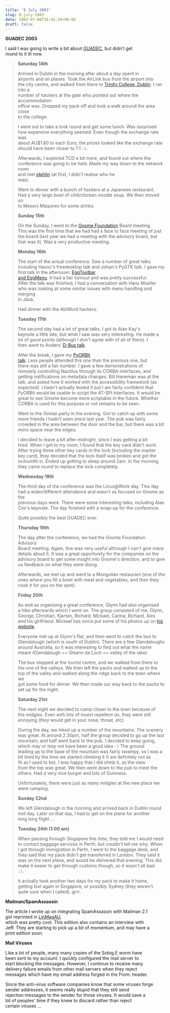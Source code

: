 ```yaml
---
title: '8 July 2003'
slug: 8-july-2003
date: 2003-07-08T16:42:30+08:00
draft: false
---
```


**GUADEC 2003**

I said I was going to write a bit about
[GUADEC](http://www.guadec.org/), but didn\'t get\
round to it til now.

> **Saturday 14th**
>
> Arrived in Dublin in the morning after about a day spent in\
> airports and on planes. Took the AirLink bus from the airport into\
> the city centre, and walked from there to [Trinity College,
> Dublin](http://www.tcd.ie/). I ran into a\
> number of hackers at the gate who pointed out where the accommodation\
> office was. Dropped my pack off and took a walk around the area close\
> to the college.
>
> I went out to take a look round and get some lunch. Was surprised\
> how expensive everything seemed. Even though the exchange rate was\
> about AU\$1.80 to each Euro, the prices looked like the exchange rate\
> should have been closer to 1:1 `:(`.
>
> Afterwards, I explored TCD a bit more, and found out where the\
> conference was going to be held. Made my way down to the network room\
> and met [jdahlin](http://www.advogato.org/person/jdahlin/) (at first,
> I didn\'t realise who he\
> was).
>
> Went to dinner with a bunch of hackers at a Japanese restaurant.\
> Had a very large bowl of chili/chicken noodle soup. We then moved on\
> to Messrs Maquires for some drinks.
>
> **Sunday 15th**
>
> On the Sunday, I went to the [Gnome
> Foundation](http://foundation.gnome.org) Board meeting.\
> This was the first time that we had had a face to face meeting of
> just\
> the board (last year we had a meeting with the advisory board, but\
> that was it). Was a very productive meeting.
>
> **Monday 16th**
>
> The start of the actual conference. Saw a number of great talks\
> including Havoc\'s freedesktop talk and Johan\'s PyGTK talk. I gave
> my\
> first talk in the afternoon: [EggToolbar\
> and EggMenu](http://www.daa.com.au/~james/talks/guadec2003/libegg/).
> It had a fair turnout and was pretty successful.\
> After the talk was finished, I had a conversation with Hans Mueller\
> who was looking at some similar issues with menu handling and merging\
> in Java.
>
> Had dinner with the AbiWord hackers.
>
> **Tuesday 17th**
>
> The second day had a lot of great talks. I got to Alan Kay\'s\
> keynote a little late, but what I saw was very interesting. He made a\
> lot of good points (although I don\'t agree with of all of them). I\
> then went to Anders\' [D-Bus
> talk](http://www.freedesktop.org/software/dbus/).
>
> After the break, I gave my [PyORBit\
> talk](http://www.jamesh.id.au/talks/guadec2003/pyorbit/). Less people
> attended this one than the previous one, but\
> there was still a fair number. I gave a few demonstrations of\
> remotely controlling Nautilus through its CORBA interfaces, and\
> getting notifications on metadata changes. Bill Haneman was at the\
> talk, and asked how it worked with the accessibility framework (as\
> expected). I hadn\'t actually tested it but I am fairly confident
> that\
> PyORBit would be usable to script the AT-SPI interfaces. It would be\
> great to see Gnome become more scriptable in the future. Whether\
> CORBA is used for this purpose or not remains to be seen.
>
> Went to the Ximian party in the evening. Got to catch up with some\
> more friends I hadn\'t seen since last year. The pub was fairly\
> crowded in the area between the door and the bar, but there was a bit\
> more space near the edges.
>
> I decided to leave a bit after midnight, since I was getting a bit\
> tired. When I got to my room, I found that the key card didn\'t work.\
> After trying three other key cards in the lock (including the master\
> key card), they decided that the lock itself was broken and got the\
> locksmith in. Ended up getting to sleep around 2am. In the morning\
> they came round to replace the lock completely.
>
> **Wednesday 18th**
>
> The third day of the conference was the Linux\@Work day. This day\
> had a wider/different attendance and wasn\'t as focused on Gnome as
> the\
> previous days were. There were some interesting talks, including Alan\
> Cox\'s keynote. The day finished with a wrap-up for the conference.
>
> Quite possibly the best GUADEC ever.
>
> **Thursday 19th**
>
> The day after the conference, we had the Gnome Foundation Advisory\
> Board meeting. Again, this was very useful although I can\'t give
> many\
> details about it. It was a great opportunity for the companies on the\
> advisory board to get some insight into Gnome\'s direction, and to
> give\
> us feedback on what they were doing.
>
> Afterwards, we met up and went to a Mongolian restaurant (one of the\
> ones where you fill a bowl with meat and vegetables, and then they\
> cook it for you on the spot).
>
> **Friday 20th**
>
> As well as organising a great conference, Glynn had also organised\
> a hike afterwards which I went on. The group consisted of me, Glynn,\
> George, Christian, Kjartan, Richard, Mickael, Carina, Richard, Alex\
> and his girlfriend. Mickael has since put some of his photos up on
> [his\
> website](http://micke.hallendal.net/photos/?gallery=Dublin%202003).
>
> Everyone met up at Glynn\'s flat, and then went to catch the bus to\
> Glendalough (which is south of Dublin). There are a few Glendaloughs\
> around Australia, so it was interesting to find out what the name\
> meant (Glendalough == Gleann da Loch == valley of the lake).
>
> The bus stopped at the tourist centre, and we walked from there to\
> the one of the valleys. We then left the packs and walked up to the\
> top of the valley and walked along the ridge back to the town where
> we\
> got some food for dinner. We then made our way back to the packs to\
> set up for the night.
>
> **Saturday 21st**
>
> The next night we decided to camp closer to the town because of\
> the midgies. Even with lots of insect repellent on, they were still\
> annoying (they would get in your nose, throat, etc).
>
> During the day, we hiked up a number of the mountains. The scenery\
> was great. At around 2:30pm, half the group decided to go up the last\
> mountain, and half went back to the pub. I decided to keep going,\
> which may or may not have been a good idea `:)` The ground\
> leading up to the base of the mountain was fairly swampy, so I was a\
> bit tired by the time we started climbing it (I am definitely not as\
> fit as I used to be). I was happy that I did climb it, as the view\
> from the top was great. We then went down to the pub to meet the\
> others. Had a very nice burger and lots of Guinness.
>
> Unfortunately, there were just as many midgies at the new place we\
> were camping.
>
> **Sunday 22nd**
>
> We left Glendalough in the morning and arrived back in Dublin round\
> mid day. Later on that day, I had to get on the plane for another\
> long long flight \...
>
> **Tuesday 24th (1:00 am)**
>
> When passing through Singapore this time, they told me I would need\
> to contact baggage services in Perth, but couldn\'t tell me why. When\
> I got through immigration in Perth, I went to the baggage desk, and\
> they said that my pack didn\'t get transferred in London. They said
> it\
> was on the next plane, and would be delivered that evening. This did\
> make it easier to get through customs though, so it wasn\'t all bad\
> `:)`.
>
> It actually took another two days for my pack to make it home,\
> getting lost again in Singapore, or possibly Sydney (they weren\'t\
> quite sure when I called). grrr.

**Mailman/SpamAssassin**

The article I wrote up on integrating SpamAssassin with Mailman 2.1\
got reprinted in
[LinMagAU](http://articles.linmagau.org/modules.php?op=modload&name=Sections&file=index&req=viewarticle&artid=171&page=1),\
which was pretty cool. This edition also contains an interview with\
Jeff. They are starting to pick up a bit of momentum, and may have a\
print edition soon.

**Mail Viruses**

Like a lot of people, many many copies of the Sobig.E worm have\
been sent to my account. I quickly configured the mail server to\
start blocking the messages. However, I continue to receive many\
delivery failure emails from other mail servers when they reject\
messages which have my email address forged in the From: header.

Since the anti-virus software companies know that some viruses forge\
sender addresses, it seems really stupid that they still send\
rejection messages to the sender for those viruses. It would save a\
lot of peoples\' time if they knew to discard rather than reject\
certain viruses \...
